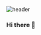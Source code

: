![header](https://capsule-render.vercel.app/api?type=waving&color=CFECEC&height=300&section=header&text=yeonjae&fontSize=70&fontColor=52595D)


### Hi there 👋

<!--
**yeonjae0/yeonjae0** is a ✨ _special_ ✨ repository because its `README.md` (this file) appears on your GitHub profile.

Here are some ideas to get you started:

- 🔭 I’m currently working on ...
- 🌱 I’m currently learning ...
- 👯 I’m looking to collaborate on ...
- 🤔 I’m looking for help with ...
- 💬 Ask me about ...
- 📫 How to reach me: ...
- 😄 Pronouns: ...
- ⚡ Fun fact: ...
-->
